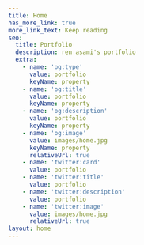 ```yaml
---
title: Home
has_more_link: true
more_link_text: Keep reading
seo:
  title: Portfolio
  description: ren asami's portfolio
  extra:
    - name: 'og:type'
      value: portfolio
      keyName: property
    - name: 'og:title'
      value: portfolio
      keyName: property
    - name: 'og:description'
      value: portfolio
      keyName: property
    - name: 'og:image'
      value: images/home.jpg
      keyName: property
      relativeUrl: true
    - name: 'twitter:card'
      value: portfolio
    - name: 'twitter:title'
      value: portfolio
    - name: 'twitter:description'
      value: portfolio
    - name: 'twitter:image'
      value: images/home.jpg
      relativeUrl: true
layout: home
---
```

